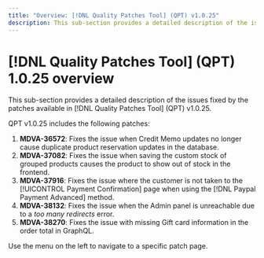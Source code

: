 ```yaml
---
title: "Overview: [!DNL Quality Patches Tool] (QPT) v1.0.25"
description: This sub-section provides a detailed description of the issues fixed by the patches available in [!DNL Quality Patches Tool] (QPT) v1.0.25.
---
```

# [!DNL Quality Patches Tool] (QPT) 1.0.25 overview

This sub-section provides a detailed description of the issues fixed by the patches available in [!DNL Quality Patches Tool] (QPT) v1.0.25.

QPT v1.0.25 includes the following patches:

1. **MDVA-36572**: Fixes the issue when Credit Memo updates no longer cause duplicate product reservation updates in the database.
1. **MDVA-37082**: Fixes the issue when saving the custom stock of grouped products causes the product to show out of stock in the frontend.
1. **MDVA-37916**: Fixes the issue where the customer is not taken to the [!UICONTROL Payment Confirmation] page when using the [!DNL Paypal Payment Advanced] method.
1. **MDVA-38132**: Fixes the issue when the Admin panel is unreachable due to a *too many redirects* error.
1. **MDVA-38270**: Fixes the issue with missing Gift card information in the order total in GraphQL.

Use the menu on the left to navigate to a specific patch page.
